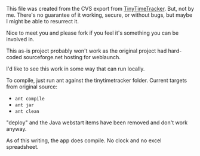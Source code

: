 This file was created from the CVS export from [TinyTimeTracker](https://sourceforge.net/projects/tinytimetracker/). But, not by me.
There's no guarantee of it working, secure, or without bugs, but maybe I might be able to resurrect it.

Nice to meet you and please fork if you feel it's something you can be involved in.

This as-is project probably won't work as the original project had hard-coded sourceforge.net hosting for weblaunch.

I'd like to see this work in some way that can run locally.

To compile, just run ant against the tinytimetracker folder. Current targets from original source:
- ```ant compile```
- ```ant jar```
- ```ant clean```

"deploy" and the Java webstart items have been removed and don't work anyway.

As of this writing, the app does compile. No clock and no excel spreadsheet.

